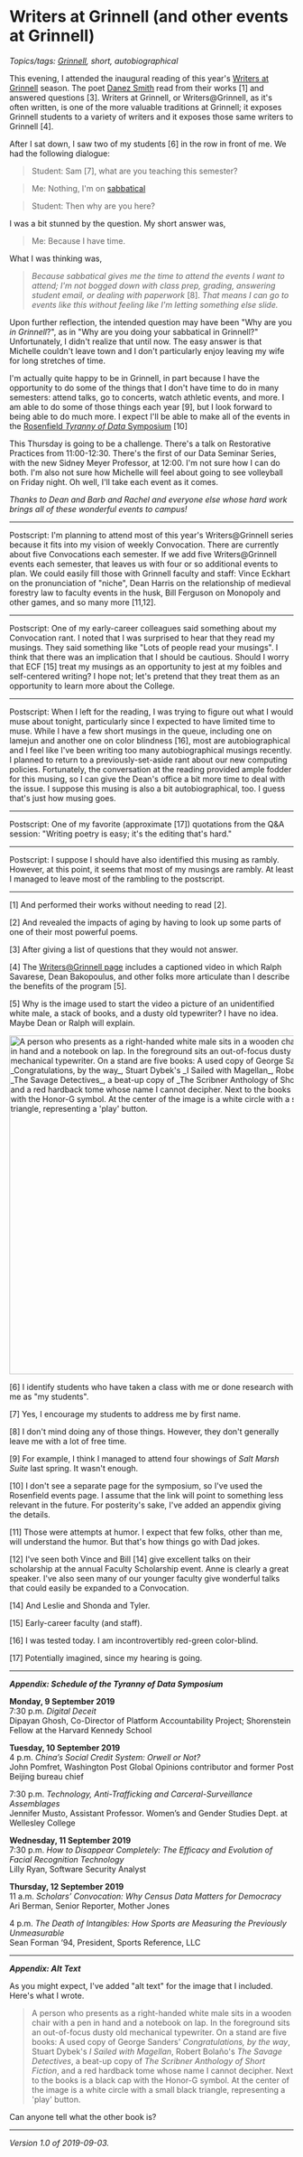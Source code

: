 Writers at Grinnell (and other events at Grinnell)
==================================================

*Topics/tags: [Grinnell](index-grinnell), short, autobiographical*

This evening, I attended the inaugural reading of this year's
[Writers at
Grinnell](https://www.grinnell.edu/life-grinnell/arts-culture/writersgrinnell)
season.  The poet [Danez
Smith](https://www.poetryfoundation.org/poets/danez-smith) read
from their works [1] and answered questions [3].  Writers at Grinnell,
or Writers@Grinnell, as it's often written, is one of the more
valuable traditions at Grinnell; it exposes Grinnell students to a
variety of writers and it exposes those same writers to Grinnell [4].

After I sat down, I saw two of my students [6] in the row in front of me.
We had the following dialogue:

> Student: Sam [7], what are you teaching this semester?

> Me: Nothing, I'm on [sabbatical](sabbatical-2019-08-30)

> Student: Then why are you here?

I was a bit stunned by the question.  My short answer was,

> Me: Because I have time.

What I was thinking was,

> _Because sabbatical gives me the time to attend the events I want
to attend; I'm not bogged down with class prep, grading, answering
student email, or dealing with paperwork_ [8].  _That means I can
go to events like this without feeling like I'm letting something else
slide._

Upon further reflection, the intended question may have been "Why
are you *in Grinnell*?", as in "Why are you doing your sabbatical
in Grinnell?"  Unfortunately, I didn't realize that until now.  The
easy answer is that Michelle couldn't leave town and I don't
particularly enjoy leaving my wife for long stretches of time.

I'm actually quite happy to be in Grinnell, in part because I have the
opportunity to do some of the things that I don't have time to do in
many semesters: attend talks, go to concerts, watch athletic events,
and more.  I am able to do some of those things each year [9], but I 
look forward to being able to do much more.  I expect I'll be able to make
all of the events in the [Rosenfield _Tyranny of Data_ Symposium](https://www.grinnell.edu/academics/centers-programs/rosenfield/events) [10]

This Thursday is going to be a challenge.  There's a talk on Restorative
Practices from 11:00-12:30.  There's the first of our Data Seminar Series,
with the new Sidney Meyer Professor, at 12:00.  I'm not sure how I can
do both.  I'm also not sure how Michelle will feel about going to see
volleyball on Friday night.  Oh well, I'll take each event as it comes.

*Thanks to Dean and Barb and Rachel and everyone else whose hard work
brings all of these wonderful events to campus!*

---

Postscript: I'm planning to attend most of this year's Writers@Grinnell
series because it fits into my vision of weekly Convocation.  There are
currently about five Convocations each semester.  If we add five
Writers@Grinnell events each semester, that leaves us with four or so
additional events to plan.  We could easily fill those with Grinnell
faculty and staff: Vince Eckhart on the pronunciation of "niche",
Dean Harris on the relationship of medieval forestry law to faculty
events in the husk, Bill Ferguson on Monopoly and other games,
and so many more [11,12].

---

Postscript: One of my early-career colleagues said something about my
Convocation rant.  I noted that I was surprised to hear that they
read my musings.  They said something like "Lots of people read your
musings".  I think that there was an implication that I should be
cautious.  Should I worry that ECF [15] treat my musings as an
opportunity to jest at my foibles and self-centered writing?  I hope
not; let's pretend that they treat them as an opportunity to learn
more about the College.

---

Postscript: When I left for the reading, I was trying to figure out
what I would muse about tonight, particularly since I expected to
have limited time to muse.  While I have a few short musings in the
queue, including one on lamejun and another one on color blindness
[16], most are autobiographical and I feel like I've been writing
too many autobiographical musings recently.  I planned to return
to a previously-set-aside rant about our new computing policies.
Fortunately, the conversation at the reading provided ample fodder
for this musing, so I can give the Dean's office a bit more time
to deal with the issue.  I suppose this musing is also a bit
autobiographical, too.  I guess that's just how musing goes.

---

Postscript: One of my favorite (approximate [17]) quotations from the Q&A 
session: "Writing poetry is easy; it's the editing that's hard."

---

Postscript: I suppose I should have also identified this musing as
rambly.  However, at this point, it seems that most of my musings
are rambly.  At least I managed to leave most of the rambling to
the postscript.

---

[1] And performed their works without needing to read [2].

[2] And revealed the impacts of aging by having to look up some parts
of one of their most powerful poems.

[3] After giving a list of questions that they would not answer.

[4] The [Writers@Grinnell page](https://www.grinnell.edu/life-grinnell/arts-culture/writersgrinnell) includes a captioned video in which Ralph Savarese,
Dean Bakopoulus, and other folks more articulate than I describe the 
benefits of the program [5].

[5] Why is the image used to start the video a picture of an
unidentified white male, a stack of books, and a dusty old
typewriter?  I have no idea.  Maybe Dean or Ralph will explain.

<img src="images/writers-at-grinnell" width="600" alt="A person who presents as a right-handed white male sits in a wooden chair with a pen in hand and a notebook on lap.  In the foreground sits an out-of-focus dusty old mechanical typewriter.  On a stand are five books: A used copy of George Sanders' _Congratulations, by the way_, Stuart Dybek's _I Sailed with Magellan_, Robert Bolaño's _The Savage Detectives_, a beat-up copy of _The Scribner Anthology of Short Fiction_, and a red hardback tome whose name I cannot decipher.  Next to the books is a black cap with the Honor-G symbol.  At the center of the image is a white circle with a small black triangle, representing a 'play' button."/>

[6] I identify students who have taken a class with me or done research 
with me as "my students".

[7] Yes, I encourage my students to address me by first name.

[8] I don't mind doing any of those things.  However, they don't
generally leave me with a lot of free time.

[9] For example, I think I managed to attend four showings of _Salt 
Marsh Suite_ last spring.  It wasn't enough.

[10] I don't see a separate page for the symposium, so I've used the
Rosenfield events page.  I assume that the link will point to something
less relevant in the future.  For posterity's sake, I've added an appendix 
giving the details.

[11] Those were attempts at humor.  I expect that few folks, other than
me, will understand the humor.  But that's how things go with Dad jokes.

[12] I've seen both Vince and Bill [14] give excellent talks on
their scholarship at the annual Faculty Scholarship event.  Anne
is clearly a great speaker.  I've also seen many of our younger
faculty give wonderful talks that could easily be expanded to a
Convocation.

[14] And Leslie and Shonda and Tyler.

[15] Early-career faculty (and staff).

[16] I was tested today.  I am incontrovertibly red-green color-blind.

[17] Potentially imagined, since my hearing is going.

---

**_Appendix: Schedule of the Tyranny of Data Symposium_**

**Monday, 9 September 2019**  
7:30 p.m. _Digital Deceit_  
Dipayan Ghosh, Co-Director of Platform Accountability Project; Shorenstein Fellow at the Harvard Kennedy School

**Tuesday, 10 September 2019**  
4 p.m. _China’s Social Credit System: Orwell or Not?_  
John Pomfret, Washington Post Global Opinions contributor and former Post Beijing bureau chief

7:30 p.m. _Technology, Anti-Trafficking and Carceral-Surveillance Assemblages_  
Jennifer Musto, Assistant Professor. Women’s and Gender Studies Dept. at Wellesley College

**Wednesday, 11 September 2019**  
7:30 p.m. _How to Disappear Completely: The Efficacy and Evolution of Facial Recognition Technology_  
Lilly Ryan, Software Security Analyst

**Thursday, 12 September 2019**  
11 a.m. _Scholars’ Convocation: Why Census Data Matters for Democracy_  
Ari Berman, Senior Reporter, Mother Jones

4 p.m. _The Death of Intangibles: How Sports are Measuring the Previously Unmeasurable_  
Sean Forman ‘94, President, Sports Reference, LLC

---

**_Appendix: Alt Text_**

As you might expect, I've added "alt text" for the image that I included.
Here's what I wrote.

> A person who presents as a right-handed white male sits in a wooden chair with a pen in hand and a notebook on lap.  In the foreground sits an out-of-focus dusty old mechanical typewriter.  On a stand are five books: A used copy of George Sanders' _Congratulations, by the way_, Stuart Dybek's _I Sailed with Magellan_, Robert Bolaño's _The Savage Detectives_, a beat-up copy of _The Scribner Anthology of Short Fiction_, and a red hardback tome whose name I cannot decipher.  Next to the books is a black cap with the Honor-G symbol.  At the center of the image is a white circle with a small black triangle, representing a 'play' button.

Can anyone tell what the other book is?

---

*Version 1.0 of 2019-09-03.*
